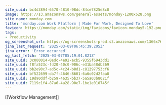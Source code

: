 ```yaml
---
site_uuid: bc4d3894-6570-4810-98dc-84ce7825e8c0
image: https://s3.amazonaws.com/general-assets/monday-1200x628.png
site_name: monday.com
title: 'monday.com Work Platform | Made For Work, Designed To Love'
favicon: https://monday.com/static/img/favicons/favicon-monday5-192.png
tags:
- Productivity
og_screenshot_url: https://og-screenshots-prod.s3.amazonaws.com/1366x768/80/false/9e5109a0eb1af54a325124f37a1b6282493bd84c5b14e267503bbe9c5a151cff.jpeg
jina_last_request: '2025-03-09T06:45:39.205Z'
jina_error: 'Error occurred'
og_last_fetch: '2025-03-07T05:19:01.821Z'
site_uuid: 3c000014-0edc-4e92-acb5-9355f6943dd1
site_uuid: f8fa523c-fd20-40c0-906c-e31ba48db369
site_uuid: bb2e90c7-ad5c-4c24-b8d1-c81297753cf6
site_uuid: bf522699-da7f-4646-8601-6a6c02d2faa0
site_uuid: 19d90ddf-b259-4635-bb37-5a5a03b8021f
site_uuid: 7119c1f4-87a6-4a28-90e7-1be1e010745f
---
```

[[Workflow Management]]

